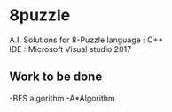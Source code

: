 # 8puzzle
A.I. Solutions for 8-Puzzle
language : C++  
IDE : Microsoft Visual studio 2017

## Work to be done
-BFS algorithm
-A*Algorithm
